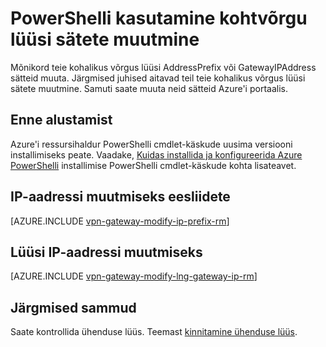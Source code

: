 <properties
   pageTitle="Muuta kohtvõrgu gateway IP address eesliiteid ja gateway IP | Microsoft Azure'i"
   description="Selles artiklis tutvustatakse IP address eesliiteid teie kohalikus võrgus Gateway muutmine"
   services="vpn-gateway"
   documentationCenter="na"
   authors="cherylmc"
   manager="carmonm"
   editor=""
   tags="azure-resource-manager"/>

<tags
   ms.service="vpn-gateway"
   ms.devlang="na"
   ms.topic="article"
   ms.tgt_pltfrm="na"
   ms.workload="infrastructure-services"
   ms.date="08/08/2016"
   ms.author="cherylmc"/>

# <a name="modify-local-network-gateway-settings-using-powershell"></a>PowerShelli kasutamine kohtvõrgu lüüsi sätete muutmine

Mõnikord teie kohalikus võrgus lüüsi AddressPrefix või GatewayIPAddress sätteid muuta. Järgmised juhised aitavad teil teie kohalikus võrgus lüüsi sätete muutmine. Samuti saate muuta neid sätteid Azure'i portaalis.

## <a name="before-you-begin"></a>Enne alustamist
    
Azure'i ressursihaldur PowerShelli cmdlet-käskude uusima versiooni installimiseks peate. Vaadake, [Kuidas installida ja konfigureerida Azure PowerShelli](../powershell-install-configure.md) installimise PowerShelli cmdlet-käskude kohta lisateavet.

## <a name="to-modify-ip-address-prefixes"></a>IP-aadressi muutmiseks eesliidete

[AZURE.INCLUDE [vpn-gateway-modify-ip-prefix-rm](../../includes/vpn-gateway-modify-ip-prefix-rm-include.md)]

## <a name="to-modify-the-gateway-ip-address"></a>Lüüsi IP-aadressi muutmiseks

[AZURE.INCLUDE [vpn-gateway-modify-lng-gateway-ip-rm](../../includes/vpn-gateway-modify-lng-gateway-ip-rm-include.md)]

## <a name="next-steps"></a>Järgmised sammud

Saate kontrollida ühenduse lüüs. Teemast [kinnitamine ühenduse lüüs](vpn-gateway-verify-connection-resource-manager.md).

